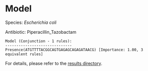 
# Model

Species: *Escherichia coli*

Antibiotic: Piperacillin_Tazobactam

```
Model (Conjunction - 1 rules):
------------------------------
Presence(ATGTTTTACGGCAGTGAGAGCAGAGATAACG) [Importance: 1.00, 3 equivalent rules]

```

For details, please refer to the [results directory](../../../../../results/scm_b/escherichia%20coli/piperacillin_tazobactam/repeat_4/).


